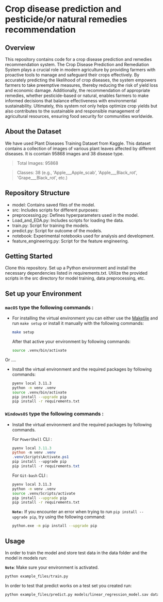 # Crop disease prediction and pesticide/or natural remedies recommendation

## Overview

This repository contains code for a crop disease prediction and remedies recommendation system. The Crop Disease Prediction and Remediation System plays a crucial role in modern agriculture by providing farmers with proactive tools to manage and safeguard their crops effectively. By accurately predicting the likelihood of crop diseases, the system empowers farmers to take preemptive measures, thereby reducing the risk of yield loss and economic damage. Additionally, the recommendation of appropriate remedies, whether pesticide-based or natural, enables farmers to make informed decisions that balance effectiveness with environmental sustainability. Ultimately, this system not only helps optimize crop yields but also contributes to the sustainable and responsible management of agricultural resources, ensuring food security for communities worldwide.

## About the Dataset
We have used Plant Diseases Training Dataset from Kaggle. This dataset contains a collection of images of various plant leaves affected by different diseases. It is ccontain 95868 images and 38 disease type.
> Total Images: 95868

> Classes: 38 (e.g., 'Apple___Apple_scab', 'Apple___Black_rot', 'Grape___Black_rot', etc.) 


## Repository Structure

* model: Contains saved files of the model.
* src: Includes scripts for different purposes:
* preprocessing.py: Defines hyperparameters used in the model.
* Load_and_EDA.py: Includes scripts for loading the data.
* train.py: Script for training the models.
* predict.py: Script for outcome of the models.
* notebook: Experimental notebooks used for analysis and development.
* feature_engineering.py: Script for the feature engineering.

## Getting Started

Clone this repository.
Set up a Python environment and install the necessary dependencies listed in requirements.txt.
Utilize the provided scripts in the src directory for model training, data preprocessing, etc.

## Set up your Environment

### **`macOS`** type the following commands : 

- For installing the virtual environment you can either use the [Makefile](Makefile) and run `make setup` or install it manually with the following commands:

     ```BASH
    make setup
    ```
    After that active your environment by following commands:
    ```BASH
    source .venv/bin/activate
    ```
Or ....
- Install the virtual environment and the required packages by following commands:

    ```BASH
    pyenv local 3.11.3
    python -m venv .venv
    source .venv/bin/activate
    pip install --upgrade pip
    pip install -r requirements.txt
    ```
    
### **`WindowsOS`** type the following commands :

- Install the virtual environment and the required packages by following commands.

   For `PowerShell` CLI :

    ```PowerShell
    pyenv local 3.11.3
    python -m venv .venv
    .venv\Scripts\Activate.ps1
    pip install --upgrade pip
    pip install -r requirements.txt
    ```

    For `Git-bash` CLI :
  
    ```BASH
    pyenv local 3.11.3
    python -m venv .venv
    source .venv/Scripts/activate
    pip install --upgrade pip
    pip install -r requirements.txt
    ```

    **`Note:`**
    If you encounter an error when trying to run `pip install --upgrade pip`, try using the following command:
    ```Bash
    python.exe -m pip install --upgrade pip
    ```


   
## Usage

In order to train the model and store test data in the data folder and the model in models run:

**`Note`**: Make sure your environment is activated.

```bash
python example_files/train.py  
```

In order to test that predict works on a test set you created run:

```bash
python example_files/predict.py models/linear_regression_model.sav data/X_test.csv data/y_test.csv
```